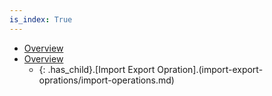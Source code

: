```yaml
---
is_index: True
---
```

- [Overview](overview.md)
- [Overview](overview.md)
    - {: .has_child}.[Import Export Opration].(import-export-oprations/import-operations.md)
        

